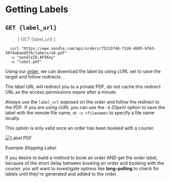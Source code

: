 # Getting Labels
## `GET {label_url}`

> [ GET {label_url} ]

```shell
  curl "https://www.sendle.com/api/orders/f5233746-71d4-4b05-bf63-56f4abaed5f6/labels/a4.pdf"
  -u "sendleID:APIKey"
  -o "label.pdf"
```

Using our [order](#creating-orders), we can download the label by using cURL set to save the target and follow redirects. 

The label URL will redirect you to a private PDF, do not cache this redirect URL as the access permissions expire after a minute.

Always use the `label_url` exposed on the order and follow the redirect to the PDF. If you are using cURL you can use the `-O` *(Open)* option to save the label with the remote file name, or `-o <filename>` to specify a file name locally.

This option is only valid once an order has been booked with a courier.

![Label PDF](images/label_pdf.png)

_Example Shipping Label_

<aside class='success'>If you desire to build a method to book an order AND get the order label, because of the short delay between booking an order and booking with the courier, you will want to investigate options like <strong>long-polling</strong> to check for labels until they're generated and added to the order.</aside>

